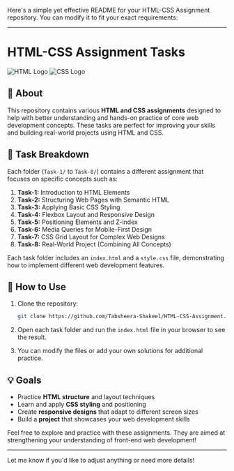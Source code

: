Here's a simple yet effective README for your HTML-CSS Assignment repository. You can modify it to fit your exact requirements:

---

# HTML-CSS Assignment Tasks

![HTML Logo](https://upload.wikimedia.org/wikipedia/commons/6/61/HTML5_logo_and_wordmark.svg)
![CSS Logo](https://upload.wikimedia.org/wikipedia/commons/d/d5/CSS3_logo_and_wordmark.svg)

## 📄 About

This repository contains various **HTML and CSS assignments** designed to help with better understanding and hands-on practice of core web development concepts. These tasks are perfect for improving your skills and building real-world projects using HTML and CSS.

## 📁 Task Breakdown

Each folder (`Task-1/` to `Task-8/`) contains a different assignment that focuses on specific concepts such as:

1. **Task-1:** Introduction to HTML Elements
2. **Task-2:** Structuring Web Pages with Semantic HTML
3. **Task-3:** Applying Basic CSS Styling
4. **Task-4:** Flexbox Layout and Responsive Design
5. **Task-5:** Positioning Elements and Z-index
6. **Task-6:** Media Queries for Mobile-First Design
7. **Task-7:** CSS Grid Layout for Complex Web Designs
8. **Task-8:** Real-World Project (Combining All Concepts)

Each task folder includes an `index.html` and a `style.css` file, demonstrating how to implement different web development features.

## 🚀 How to Use

1. Clone the repository:
   ```bash
   git clone https://github.com/Tabsheera-Shakeel/HTML-CSS-Assignment.git
   ```

2. Open each task folder and run the `index.html` file in your browser to see the result.

3. You can modify the files or add your own solutions for additional practice.

## 💡 Goals

- Practice **HTML structure** and layout techniques
- Learn and apply **CSS styling** and positioning
- Create **responsive designs** that adapt to different screen sizes
- Build a **project** that showcases your web development skills

Feel free to explore and practice with these assignments. They are aimed at strengthening your understanding of front-end web development!

---

Let me know if you'd like to adjust anything or need more details!
